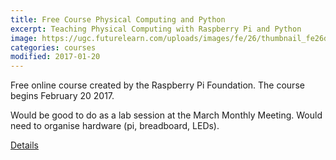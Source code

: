 ```yaml
---
title: Free Course Physical Computing and Python
excerpt: Teaching Physical Computing with Raspberry Pi and Python
image: https://ugc.futurelearn.com/uploads/images/fe/26/thumbnail_fe26d760-c710-46e9-8710-bbf255533c15.jpg
categories: courses
modified: 2017-01-20
---
```

Free online course created by the Raspberry Pi Foundation. The course begins February 20 2017.

Would be good to do as a lab session at the March Monthly Meeting. Would need to organise hardware (pi, breadboard, LEDs).


[Details](https://www.futurelearn.com/partners/raspberry-pi)
